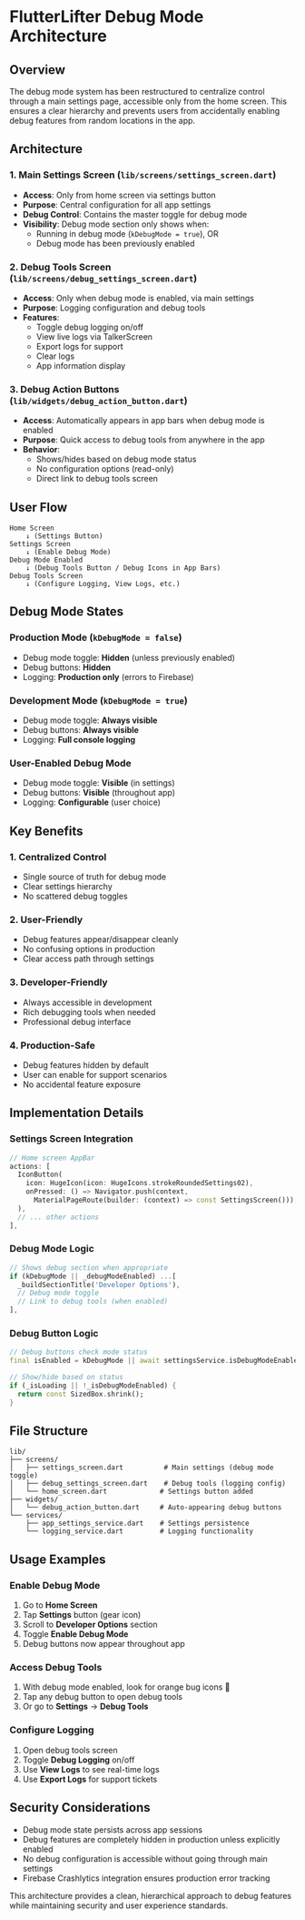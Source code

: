 # FlutterLifter Debug Mode Architecture

## Overview

The debug mode system has been restructured to centralize control through a main settings page, accessible only from the home screen. This ensures a clear hierarchy and prevents users from accidentally enabling debug features from random locations in the app.

## Architecture

### 1. **Main Settings Screen** (`lib/screens/settings_screen.dart`)
- **Access**: Only from home screen via settings button
- **Purpose**: Central configuration for all app settings
- **Debug Control**: Contains the master toggle for debug mode
- **Visibility**: Debug mode section only shows when:
  - Running in debug mode (`kDebugMode = true`), OR
  - Debug mode has been previously enabled

### 2. **Debug Tools Screen** (`lib/screens/debug_settings_screen.dart`)
- **Access**: Only when debug mode is enabled, via main settings
- **Purpose**: Logging configuration and debug tools
- **Features**:
  - Toggle debug logging on/off
  - View live logs via TalkerScreen
  - Export logs for support
  - Clear logs
  - App information display

### 3. **Debug Action Buttons** (`lib/widgets/debug_action_button.dart`)
- **Access**: Automatically appears in app bars when debug mode is enabled
- **Purpose**: Quick access to debug tools from anywhere in the app
- **Behavior**: 
  - Shows/hides based on debug mode status
  - No configuration options (read-only)
  - Direct link to debug tools screen

## User Flow

```
Home Screen
    ↓ (Settings Button)
Settings Screen
    ↓ (Enable Debug Mode)
Debug Mode Enabled
    ↓ (Debug Tools Button / Debug Icons in App Bars)
Debug Tools Screen
    ↓ (Configure Logging, View Logs, etc.)
```

## Debug Mode States

### **Production Mode** (`kDebugMode = false`)
- Debug mode toggle: **Hidden** (unless previously enabled)
- Debug buttons: **Hidden**
- Logging: **Production only** (errors to Firebase)

### **Development Mode** (`kDebugMode = true`)
- Debug mode toggle: **Always visible**
- Debug buttons: **Always visible**
- Logging: **Full console logging**

### **User-Enabled Debug Mode**
- Debug mode toggle: **Visible** (in settings)
- Debug buttons: **Visible** (throughout app)
- Logging: **Configurable** (user choice)

## Key Benefits

### 1. **Centralized Control**
- Single source of truth for debug mode
- Clear settings hierarchy
- No scattered debug toggles

### 2. **User-Friendly**
- Debug features appear/disappear cleanly
- No confusing options in production
- Clear access path through settings

### 3. **Developer-Friendly**
- Always accessible in development
- Rich debugging tools when needed
- Professional debug interface

### 4. **Production-Safe**
- Debug features hidden by default
- User can enable for support scenarios
- No accidental feature exposure

## Implementation Details

### Settings Screen Integration
```dart
// Home screen AppBar
actions: [
  IconButton(
    icon: HugeIcon(icon: HugeIcons.strokeRoundedSettings02),
    onPressed: () => Navigator.push(context, 
      MaterialPageRoute(builder: (context) => const SettingsScreen())),
  ),
  // ... other actions
],
```

### Debug Mode Logic
```dart
// Shows debug section when appropriate
if (kDebugMode || _debugModeEnabled) ...[
  _buildSectionTitle('Developer Options'),
  // Debug mode toggle
  // Link to debug tools (when enabled)
],
```

### Debug Button Logic
```dart
// Debug buttons check mode status
final isEnabled = kDebugMode || await settingsService.isDebugModeEnabled();

// Show/hide based on status
if (_isLoading || !_isDebugModeEnabled) {
  return const SizedBox.shrink();
}
```

## File Structure

```
lib/
├── screens/
│   ├── settings_screen.dart          # Main settings (debug mode toggle)
│   ├── debug_settings_screen.dart    # Debug tools (logging config)
│   └── home_screen.dart             # Settings button added
├── widgets/
│   └── debug_action_button.dart     # Auto-appearing debug buttons
└── services/
    ├── app_settings_service.dart    # Settings persistence
    └── logging_service.dart         # Logging functionality
```

## Usage Examples

### Enable Debug Mode
1. Go to **Home Screen**
2. Tap **Settings** button (gear icon)
3. Scroll to **Developer Options** section
4. Toggle **Enable Debug Mode**
5. Debug buttons now appear throughout app

### Access Debug Tools
1. With debug mode enabled, look for orange bug icons 🐛
2. Tap any debug button to open debug tools
3. Or go to **Settings** → **Debug Tools**

### Configure Logging
1. Open debug tools screen
2. Toggle **Debug Logging** on/off
3. Use **View Logs** to see real-time logs
4. Use **Export Logs** for support tickets

## Security Considerations

- Debug mode state persists across app sessions
- Debug features are completely hidden in production unless explicitly enabled
- No debug configuration is accessible without going through main settings
- Firebase Crashlytics integration ensures production error tracking

This architecture provides a clean, hierarchical approach to debug features while maintaining security and user experience standards.